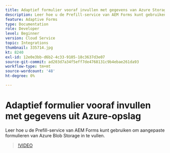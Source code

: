 ```yaml
---
title: Adaptief formulier vooraf invullen met gegevens van Azure Storage
description: Leer hoe u de Prefill-service van AEM Forms kunt gebruiken om aangepaste formulieren van Azure Blob Storage in te vullen.
feature: Adaptive Forms
type: Documentation
role: Developer
level: Beginner
version: Cloud Service
topic: Integrations
thumbnail: 335714.jpg
kt: 8240
exl-id: 12e0e3bb-d6b2-4c33-9105-18c3637d3e07
source-git-commit: ad203d7a34f5eff7de4768131c9b4ebae261da93
workflow-type: tm+mt
source-wordcount: '48'
ht-degree: 0%

---
```


# Adaptief formulier vooraf invullen met gegevens uit Azure-opslag

Leer hoe u de Prefill-service van AEM Forms kunt gebruiken om aangepaste formulieren van Azure Blob Storage in te vullen.

>[!VIDEO](https://video.tv.adobe.com/v/335714/?quality=12&learn=on)
